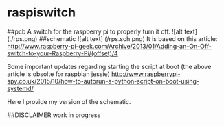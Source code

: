 # raspiswitch
##pcb
A switch for the raspberry pi to properly turn it off.
![alt text] (./rps.png)
##schematic
![alt text] (/rps.sch.png)
It is based on this article:
http://www.raspberry-pi-geek.com/Archive/2013/01/Adding-an-On-Off-switch-to-your-Raspberry-Pi/(offset)/4

Some important updates regarding starting the script at boot (the above article is obsolte for raspbian jessie)
http://www.raspberrypi-spy.co.uk/2015/10/how-to-autorun-a-python-script-on-boot-using-systemd/

Here I provide my version of the schematic.

##DISCLAIMER
work in progress


